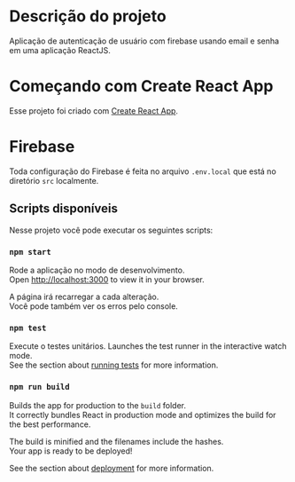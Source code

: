 # Descrição do projeto

Aplicação de autenticação de usuário com firebase usando email e senha em uma aplicação ReactJS.

# Começando com Create React App

Esse projeto foi criado com [Create React App](https://github.com/facebook/create-react-app).

# Firebase

Toda configuração do Firebase é feita no arquivo `.env.local` que está no diretório `src` localmente.

## Scripts disponíveis

Nesse projeto você pode executar os seguintes scripts:

### `npm start`

Rode a aplicação no modo de desenvolvimento.\
Open [http://localhost:3000](http://localhost:3000) to view it in your browser.

A página irá recarregar a cada alteração.\
Você pode também ver os erros pelo console.

### `npm test`

Execute o testes unitários.
Launches the test runner in the interactive watch mode.\
See the section about [running tests](https://facebook.github.io/create-react-app/docs/running-tests) for more information.

### `npm run build`

Builds the app for production to the `build` folder.\
It correctly bundles React in production mode and optimizes the build for the best performance.

The build is minified and the filenames include the hashes.\
Your app is ready to be deployed!

See the section about [deployment](https://facebook.github.io/create-react-app/docs/deployment) for more information.

